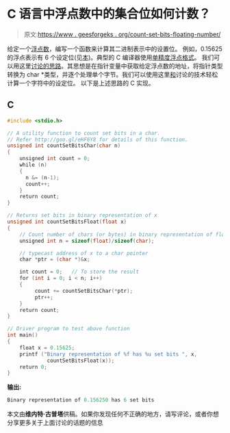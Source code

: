 # C 语言中浮点数中的集合位如何计数？

> 原文:[https://www . geesforgeks . org/count-set-bits-floating-number/](https://www.geeksforgeeks.org/count-set-bits-floating-point-number/)

给定一个[浮点数](http://en.wikipedia.org/wiki/Floating_point)，编写一个函数来计算其二进制表示中的设置位。
例如，0.15625 的浮点表示有 6 个设定位(见[本](http://en.wikipedia.org/wiki/Single_precision#IEEE_754_single-precision_binary_floating-point_format:_binary32))。典型的 C 编译器使用[单精度浮点格式](http://en.wikipedia.org/wiki/Single_precision)。
我们可以用这里[讨论的思路](https://www.geeksforgeeks.org/how-will-you-show-memory-representation-of-c-variables/)。其思想是在指针变量中获取给定浮点数的地址，将指针类型转换为 char *类型，并逐个处理单个字节。我们可以使用这里[和](https://www.geeksforgeeks.org/count-set-bits-in-an-integer/)讨论的技术轻松计算一个字符中的设定位。
以下是上述思路的 C 实现。

## C

```cpp
#include <stdio.h>

// A utility function to count set bits in a char.
// Refer http://goo.gl/eHF6Y8 for details of this function.
unsigned int countSetBitsChar(char n)
{
    unsigned int count = 0;
    while (n)
    {
      n &= (n-1);
      count++;
    }
    return count;
}

// Returns set bits in binary representation of x
unsigned int countSetBitsFloat(float x)
{
    // Count number of chars (or bytes) in binary representation of float
    unsigned int n = sizeof(float)/sizeof(char);

    // typecast address of x to a char pointer
    char *ptr = (char *)&x; 

    int count = 0;   // To store the result
    for (int i = 0; i < n; i++)
    {
         count += countSetBitsChar(*ptr);
         ptr++;
    }
    return count;
}

// Driver program to test above function
int main()
{
    float x = 0.15625;
    printf ("Binary representation of %f has %u set bits ", x,
             countSetBitsFloat(x));
    return 0;
}
```

**输出:**

```cpp
Binary representation of 0.156250 has 6 set bits
```

本文由**维内特·古普塔**供稿。如果你发现任何不正确的地方，请写评论，或者你想分享更多关于上面讨论的话题的信息